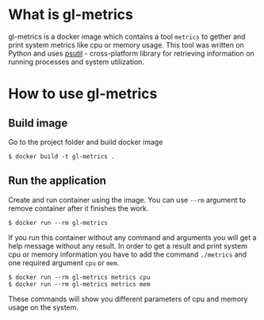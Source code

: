 # What is gl-metrics
gl-metrics is a docker image which contains a tool `metrics` to gether and print system metrics like cpu or memory usage. This tool was written on Python and uses [psutil](https://psutil.readthedocs.io) - cross-platform library for retrieving information on running processes and system utilization.

# How to use gl-metrics
## Build image
Go to the project folder and build docker image
```
$ docker build -t gl-metrics .
```

## Run the application
Create and run container using the image.  You can use `--rm` argument to remove container after it finishes the work. 
```
$ docker run --rm gl-metrics
```
If you run this container without any command and arguments you will get a help message without any result. In order to get a result and print system cpu or memory information you have to add the command `./metrics` and one required argument `cpu` or `mem`.
```
$ docker run --rm gl-metrics metrics cpu
$ docker run --rm gl-metrics metrics mem
```
These commands will show you different parameters of cpu and memory usage on the system.
